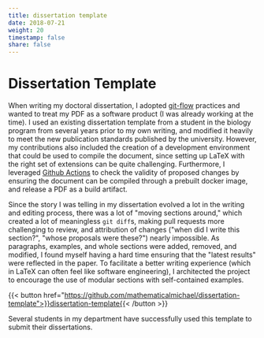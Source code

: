 ```yaml
---
title: dissertation template
date: 2018-07-21
weight: 20
timestamp: false
share: false
---
```


# Dissertation Template

When writing my doctoral dissertation, I adopted [git-flow](https://www.atlassian.com/git/tutorials/comparing-workflows/gitflow-workflow) practices and wanted to treat my PDF as a software product (I was already working at the time).
I used an existing dissertation template from a student in the biology program from several years prior to my own writing, and modified it heavily to meet the new publication standards published by the university.
However, my contributions also included the creation of a development environment that could be used to compile the document, since setting up LaTeX with the right set of extensions can be quite challenging.
Furthermore, I leveraged [Github Actions](https://github.com/features/actions) to check the validity of proposed changes by ensuring the document can be compiled through a prebuilt docker image, and release a PDF as a build artifact.


Since the story I was telling in my dissertation evolved a lot in the writing and editing process, there was a lot of "moving sections around," which created a lot of meaningless `git diff`s, making pull requests more challenging to review, and attribution of changes ("when did I write this section?", "whose proposals were these?") nearly impossible.
As paragraphs, examples, and whole sections were added, removed, and modified, I found myself having a hard time ensuring that the "latest results" were reflected in the paper.
To facilitate a better writing experience (which in LaTeX can often feel like software engineering), I architected the project to encourage the use of modular sections with self-contained examples.

{{< button href="https://github.com/mathematicalmichael/dissertation-template">}}dissertation-template{{< /button >}}

Several students in my department have successfully used this template to submit their dissertations.
